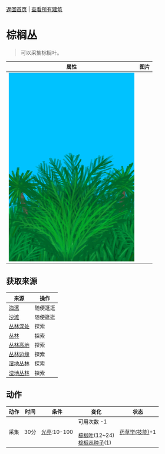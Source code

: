 [返回首页](index.md)   |  [查看所有建筑](building.md)
# 棕榈丛  
> 可以采集棕榈叶。  
  
  属性  |   图片   
 ----  |  ----:   
   |  ![](Sprite/PalmBush.png)   
  
## 获取来源  
来源  |  操作  
----  |  ----  
[海湾](Bay.md)  |  随便逛逛  
[沙滩](Beach.md)  |  随便逛逛  
[丛林深处](DeepJungle.md)  |  探索  
[丛林](Jungle.md)  |  探索  
[丛林高地](JungleHighlands.md)  |  探索  
[丛林边缘](Outskirts.md)  |  探索  
[湿地丛林](Wetlands.md)  |  探索  
[湿地丛林](Wetlands.md)  |  探索  
## 动作  
动作  |  时间  |  条件  |  变化  |  状态  
----  |  ----  |  ----  |  ----  |  ----  
采集  |  30分  |  [光亮](Light.md):10-100  |  可用次数  -1<br><br>[棕榈叶](PalmFronds.md)(12~24)<br>[棕榈丛种子](PalmBushSeeds.md)(1)  |  [药草学(技能)](Skill_Herbology.md)+1  
